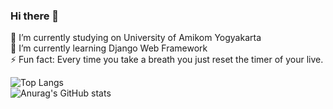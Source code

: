### Hi there 👋
🔭 I’m currently studying on University of Amikom Yogyakarta</br>
🌱 I’m currently learning Django Web Framework</br>
⚡ Fun fact: Every time you take a breath you just reset the timer of your live.</br>

![Top Langs](https://github-readme-stats.vercel.app/api/top-langs/?username=RicoBasyar&layout=compact&show_icons=true&theme=dark)</br>
![Anurag's GitHub stats](https://github-readme-stats.vercel.app/api?username=RicoBasyar&show_icons=true&theme=dark)
<!--
**RicoBasyar/RicoBasyar** is a ✨ _special_ ✨ repository because its `README.md` (this file) appears on your GitHub profile.

Here are some ideas to get you started:

- 🔭 I’m currently studying on University Amikom Of Yogyakarta
- 🌱 I’m currently learning Go Programming Language
- ⚡ Fun fact: Every time you take a breath you just reset the timer of your live.
-->
